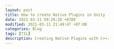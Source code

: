 ```yaml
---
layout: post
title: How to create Native Plugins in Unity
date: 2021-03-11 09:29:20 +0700
modified: 2021-03-11 21:49:47 +07:00
categories: Blog
tags: [TIL]
description: Creating Native Plugins with C++.
---
```


